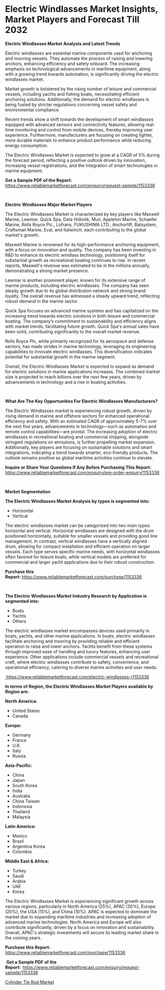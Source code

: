 <p><h1>Electric Windlasses Market Insights, Market Players and Forecast Till 2032</h1></p><p><strong>Electric Windlasses Market Analysis and Latest Trends</strong></p>
<p><p>Electric windlasses are essential marine components used for anchoring and mooring vessels. They automate the process of raising and lowering anchors, enhancing efficiency and safety onboard. The increasing emphasis on technological advancements in maritime equipment, along with a growing trend towards automation, is significantly driving the electric windlasses market. </p><p>Market growth is bolstered by the rising number of leisure and commercial vessels, including yachts and fishing boats, necessitating efficient anchoring solutions. Additionally, the demand for electric windlasses is being fueled by stricter regulations concerning vessel safety and environmental compliance. </p><p>Recent trends show a shift towards the development of smart windlasses equipped with advanced sensors and connectivity features, allowing real-time monitoring and control from mobile devices, thereby improving user experience. Furthermore, manufacturers are focusing on creating lighter, more durable materials to enhance product performance while reducing energy consumption. </p><p>The Electric Windlasses Market is expected to grow at a CAGR of 5% during the forecast period, reflecting a positive outlook driven by innovation, increasing vessel registrations, and the integration of smart technologies in marine equipment.</p></p>
<p><strong>Get a Sample PDF of the Report:&nbsp;</strong> <a href="https://www.reliablemarketforecast.com/enquiry/request-sample/1153336?utm_campaign=2195&utm_medium=2&utm_source=Github&utm_content=ia&utm_term=19022025&utm_id=electric-windlasses">https://www.reliablemarketforecast.com/enquiry/request-sample/1153336</a></p>
<p>&nbsp;</p>
<p><strong>Electric Windlasses Major Market Players</strong></p>
<p><p>The Electric Windlasses Market is characterized by key players like Maxwell Marine, Lewmar, Quick Spa, Data Hidrolik, Muir, Appleton Marine, Schaefer Marine, Rolls Royce Plc., Lofrans, FUKUSHIMA LTD., Anchorlift, Batsystem, Craftsman Marine, Eval, and Italwinch, each contributing to the global market's growth.</p><p>Maxwell Marine is renowned for its high-performance anchoring equipment, with a focus on innovation and quality. The company has been investing in R&D to enhance its electric windlass technology, positioning itself for substantial growth as recreational boating continues to rise. In recent reports, Maxwell's revenue was estimated to be in the millions annually, demonstrating a strong market presence.</p><p>Lewmar is another prominent player, known for its extensive range of marine products, including electric windlasses. The company has seen steady growth due to its global distribution network and strong brand loyalty. The overall revenue has witnessed a steady upward trend, reflecting robust demand in the marine sector.</p><p>Quick Spa focuses on advanced marine systems and has capitalized on the increasing trend towards electric solutions in both leisure and commercial boating. The company’s commitment to sustainability and efficiency aligns with market trends, facilitating future growth. Quick Spa's annual sales have been solid, contributing significantly to the overall market revenue.</p><p>Rolls Royce Plc, while primarily recognized for its aerospace and defense sectors, has made strides in marine technology, leveraging its engineering capabilities to innovate electric windlasses. This diversification indicates potential for substantial growth in the marine segment.</p><p>Overall, the Electric Windlasses Market is expected to expand as demand for electric solutions in marine applications increases. The combined market size is projected to reach billions over the next few years, driven by advancements in technology and a rise in boating activities.</p></p>
<p>&nbsp;</p>
<p><strong>What Are The Key Opportunities For Electric Windlasses Manufacturers?</strong></p>
<p><p>The Electric Windlasses market is experiencing robust growth, driven by rising demand in marine and offshore sectors for enhanced operational efficiency and safety. With an estimated CAGR of approximately 5-7% over the next five years, advancements in technology—such as automation and remote control capabilities—are pivotal. The increasing adoption of electric windlasses in recreational boating and commercial shipping, alongside stringent regulations on emissions, is further propelling market expansion. Additionally, key players are focusing on sustainable solutions and smart integrations, indicating a trend towards smarter, eco-friendly products. The outlook remains positive as global maritime activities continue to elevate.</p></p>
<p><strong>Inquire or Share Your Questions If Any Before Purchasing This Report:</strong> <a href="https://www.reliablemarketforecast.com/enquiry/pre-order-enquiry/1153336?utm_campaign=2195&utm_medium=2&utm_source=Github&utm_content=ia&utm_term=19022025&utm_id=electric-windlasses">https://www.reliablemarketforecast.com/enquiry/pre-order-enquiry/1153336</a></p>
<p>&nbsp;</p>
<p><strong>Market Segmentation</strong></p>
<p><strong>The Electric Windlasses Market Analysis by types is segmented into:</strong></p>
<p><ul><li>Horizontal</li><li>Vertical</li></ul></p>
<p><p>The electric windlasses market can be categorized into two main types: horizontal and vertical. Horizontal windlasses are designed with the drum positioned horizontally, suitable for smaller vessels and providing good line management. In contrast, vertical windlasses have a vertically aligned drum, allowing for compact installation and efficient operation on larger vessels. Each type serves specific marine needs, with horizontal windlasses often favored for leisure boats, while vertical models are preferred for commercial and larger yacht applications due to their robust construction.</p></p>
<p><strong>Purchase this Report:&nbsp;</strong><a href="https://www.reliablemarketforecast.com/purchase/1153336?utm_campaign=2195&utm_medium=2&utm_source=Github&utm_content=ia&utm_term=19022025&utm_id=electric-windlasses">https://www.reliablemarketforecast.com/purchase/1153336</a></p>
<p>&nbsp;</p>
<p><strong>The Electric Windlasses Market Industry Research by Application is segmented into:</strong></p>
<p><ul><li>Boats</li><li>Yachts</li><li>Others</li></ul></p>
<p><p>The electric windlasses market encompasses devices used primarily in boats, yachts, and other marine applications. In boats, electric windlasses facilitate anchoring and mooring by providing reliable and efficient operation to raise and lower anchors. Yachts benefit from these systems through improved ease of handling and luxury features, enhancing user experience. Other applications include commercial vessels and recreational craft, where electric windlasses contribute to safety, convenience, and operational efficiency, catering to diverse marine activities and user needs.</p></p>
<p><a href="https://www.reliablemarketforecast.com/electric-windlasses-r1153336?utm_campaign=2195&utm_medium=2&utm_source=Github&utm_content=ia&utm_term=19022025&utm_id=electric-windlasses">&nbsp;https://www.reliablemarketforecast.com/electric-windlasses-r1153336</a></p>
<p><strong>In terms of Region, the Electric Windlasses Market Players available by Region are:</strong></p>
<p>
    <p> <strong> North America: </strong>
        <ul>
            <li>United States</li>
            <li>Canada</li>
        </ul>
        </p> 
    <p> <strong> Europe: </strong>
        <ul>
            <li>Germany</li>
            <li>France</li>
            <li>U.K.</li>
            <li>Italy</li>
            <li>Russia</li>
        </ul>
        </p> 
    <p> <strong> Asia-Pacific: </strong>
        <ul>
            <li>China</li>
            <li>Japan</li>
            <li>South Korea</li>
            <li>India</li>
            <li>Australia</li>
            <li>China Taiwan</li>
            <li>Indonesia</li>
            <li>Thailand</li>
            <li>Malaysia</li>
        </ul>
        </p> 
    <p> <strong> Latin America: </strong>
        <ul>
            <li>Mexico</li>
            <li>Brazil</li>
            <li>Argentina Korea</li>
            <li>Colombia</li>
        </ul>
        </p> 
    <p> <strong> Middle East & Africa: </strong>
        <ul>
            <li>Turkey</li>
            <li>Saudi</li>
            <li>Arabia</li>
            <li>UAE</li>
            <li>Korea</li>
        </ul>
    </p>
    </p>
<p><p>The Electric Windlasses Market is experiencing significant growth across various regions, particularly in North America (25%), APAC (30%), Europe (20%), the USA (15%), and China (10%). APAC is expected to dominate the market due to expanding maritime industries and increasing adoption of advanced marine technologies. North America and Europe will also contribute significantly, driven by a focus on innovation and sustainability. Overall, APAC's strategic investments will secure its leading market share in the coming years.</p></p>
<p><strong>Purchase this Report: </strong><a href="https://www.reliablemarketforecast.com/purchase/1153336?utm_campaign=2195&utm_medium=2&utm_source=Github&utm_content=ia&utm_term=19022025&utm_id=electric-windlasses">https://www.reliablemarketforecast.com/purchase/1153336</a></p>
<p>&nbsp;<strong>Get a Sample PDF of the Report:&nbsp;&nbsp;</strong><a href="https://www.reliablemarketforecast.com/enquiry/request-sample/1153336?utm_campaign=2195&utm_medium=2&utm_source=Github&utm_content=ia&utm_term=19022025&utm_id=electric-windlasses">https://www.reliablemarketforecast.com/enquiry/request-sample/1153336</a></p>
<p><strong></strong></p>
<p><p><a href="https://github.com/edacruz6/Market-Research-Report-List-1/blob/main/cylinder-tie-rod-market.md?utm_campaign=2195&utm_medium=2&utm_source=Github&utm_content=ia&utm_term=19022025&utm_id=electric-windlasses">Cylinder Tie Rod Market</a></p></p>